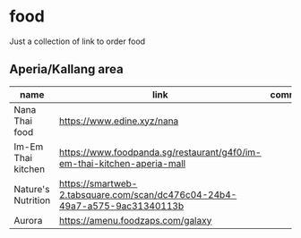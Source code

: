 
# food

Just a collection of link to order food

## Aperia/Kallang area

| name               | link                                                                         | comments |
| ------------------ | ---------------------------------------------------------------------------- | -------- |
| Nana Thai food     | https://www.edine.xyz/nana                                                   |          |
| Im-Em Thai kitchen | https://www.foodpanda.sg/restaurant/g4f0/im-em-thai-kitchen-aperia-mall      |          |
| Nature's Nutrition | https://smartweb-2.tabsquare.com/scan/dc476c04-24b4-49a7-a575-9ac31340113b   |          |
| Aurora             | https://amenu.foodzaps.com/galaxy                                            |          |

